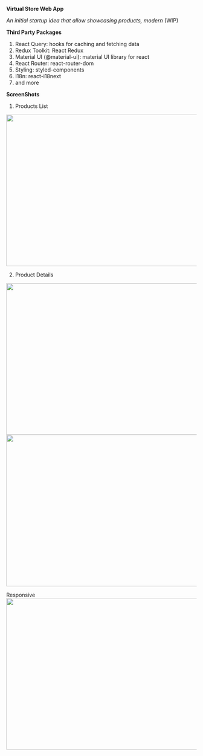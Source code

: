 **Virtual Store Web App**

_An initial startup idea that allow showcasing products, modern_ (WIP)

**Third Party Packages**

1. React Query: hooks for caching and fetching data
2. Redux Toolkit: React Redux
3. Material UI (@material-ui): material UI library for react
4. React Router: react-router-dom
5. Styling: styled-components
6. I18n: react-i18next
7. and more

**ScreenShots**

1. Products List

<img src="https://raw.githubusercontent.com/ramzitannous/virtual-stores-ui/master/images/1.png" width="800" height="400"/>

2. Product Details

<img src="https://raw.githubusercontent.com/ramzitannous/virtual-stores-ui/master/images/2.png" width="800" height="400"/>

<img src="https://raw.githubusercontent.com/ramzitannous/virtual-stores-ui/master/images/3.png" width="800" height="400"/>

Responsive
<img src="https://raw.githubusercontent.com/ramzitannous/virtual-stores-ui/master/images/1.png" width="800" height="400"/>
